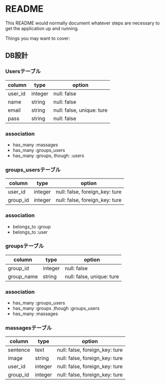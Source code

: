# README

This README would normally document whatever steps are necessary to get the
application up and running.

Things you may want to cover:

  ## DB設計

  ### Usersテーブル
  |column|type|option|
  |------|----|------|
  |user_id|integer|null: false|
  |name|string|null: false|
  |email|string|null: false, unique: ture|
  |pass|string|null: false|

  ### association
  - has_many :massages
  - has_many :groups_users
  - has_many :groups, though: :users

  ### groups_usersテーブル
  |column|type|option|
  |------|----|------|
  |user_id|integer|null: false, foreign_key: ture|
  |group_id|integer|null: false, foreign_key: ture|
  ### association
  - belongs_to :group
  - belongs_to :user

  ### groupsテーブル
  |column|type|option|
  |------|----|------|
  |group_id|integer|null: false|
  |group_name|string|null: false, unique: ture|
  ### association
  - has_many :groups_users
  - has_many :groups ,though :groups_users
  - has_many :massages

  ### massagesテーブル
  |column|type|option|
  |------|----|------|
  |sentence|text|null: false, foreign_key: ture|
  |image|string|null: false, foreign_key: ture|
  |user_id|integer|null: false, foreign_key: ture|
  |group_id|integer|null: false, foreign_key: ture|

